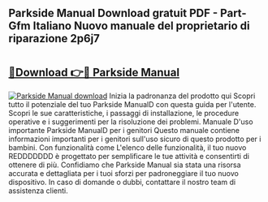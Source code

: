 ## Parkside Manual Download gratuit PDF - Part-Gfm Italiano Nuovo manuale del proprietario di riparazione 2p6j7

# <h2><a href="http://dfgwqm7.blite.top/?on=Parkside+Manual">🔗Download 👉🔴 Parkside Manual</a></h2>

[![Parkside Manual download](https://i.imgur.com/lujVjoI.png)](http://dfgwqm7.blite.top/?on=Parkside+Manual)
Inizia la padronanza del prodotto qui Scopri tutto il potenziale del tuo Parkside ManualD con questa guida per l'utente. Scopri le sue caratteristiche, i passaggi di installazione, le procedure operative e i suggerimenti per la risoluzione dei problemi. Manuale D'uso importante Parkside ManualD per i genitori Questo manuale contiene informazioni importanti per i genitori sull'uso sicuro di questo prodotto per i bambini. Con funzionalità come L'elenco delle funzionalità, il tuo nuovo REDDDDDDD è progettato per semplificare le tue attività e consentirti di ottenere di più. Confidiamo che Parkside Manual sia stata una risorsa accurata e dettagliata per i tuoi sforzi per padroneggiare il tuo nuovo dispositivo. In caso di domande o dubbi, contattare il nostro team di assistenza clienti.
